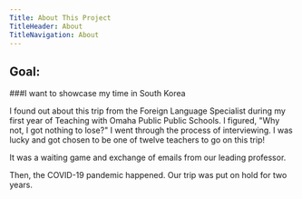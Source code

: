 ```yaml
---
Title: About This Project
TitleHeader: About
TitleNavigation: About
---
```

## Goal:
###I want to showcase my time in South Korea

I found out about this trip from the Foreign Language Specialist during my first year of Teaching with Omaha Public Public Schools. I figured, "Why not, I got nothing to lose?" I went through the process of interviewing. I was lucky and got chosen to be one of twelve teachers to go on this trip! 

It was a waiting game and exchange of emails from our leading professor. 

Then, the COVID-19 pandemic happened. Our trip was put on hold for two years. 




